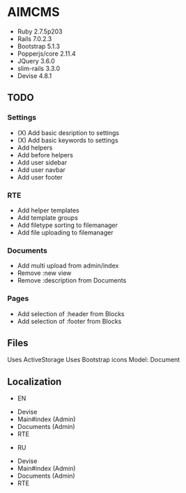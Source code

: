 # AIMCMS

* Ruby 2.7.5p203
* Rails 7.0.2.3
* Bootstrap 5.1.3
* Popperjs/core 2.11.4
* JQuery 3.6.0
* slim-rails 3.3.0
* Devise 4.8.1

## TODO
### Settings
* (X) Add basic desription to settings
* (X) Add basic keywords to settings
* Add <head> helpers
* Add before </body> helpers
* Add user sidebar
* Add user navbar
* Add user footer
### RTE
* Add helper templates
* Add template groups
* Add filetype sorting to filemanager
* Add file uploading to filemanager
### Documents
* Add multi upload from admin/index
* Remove :new view
* Remove :description from Documents
### Pages
* Add selection of :header from Blocks
* Add selection of :footer from Blocks

## Files
Uses ActiveStorage
Uses Bootstrap icons
Model: Document

## Localization
* EN
- Devise
- Main#index (Admin)
- Documents (Admin)
- RTE

* RU
- Devise
- Main#index (Admin)
- Documents (Admin)
- RTE